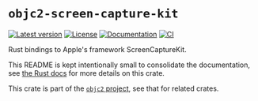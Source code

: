 # `objc2-screen-capture-kit`

[![Latest version](https://badgen.net/crates/v/objc2-screen-capture-kit)](https://crates.io/crates/objc2-screen-capture-kit)
[![License](https://badgen.net/badge/license/MIT/blue)](../LICENSE.txt)
[![Documentation](https://docs.rs/objc2-screen-capture-kit/badge.svg)](https://docs.rs/objc2-screen-capture-kit/)
[![CI](https://github.com/madsmtm/objc2/actions/workflows/ci.yml/badge.svg)](https://github.com/madsmtm/objc2/actions/workflows/ci.yml)

Rust bindings to Apple's framework ScreenCaptureKit.

This README is kept intentionally small to consolidate the documentation, see
[the Rust docs](https://docs.rs/objc2-screen-capture-kit/) for more details on this crate.

This crate is part of the [`objc2` project](https://github.com/madsmtm/objc2),
see that for related crates.
